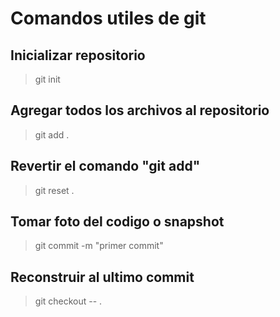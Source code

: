# Comandos utiles de git


## Inicializar repositorio 

> git init

## Agregar todos los archivos al repositorio 

> git add .


## Revertir el comando "git add"


> git reset .


## Tomar foto del codigo o snapshot 


> git commit -m "primer commit"


## Reconstruir al ultimo commit 

> git checkout -- . 

